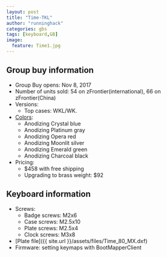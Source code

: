 ```yaml
---
layout: post
title: "Time-TKL"
author: "runninghack"
categories: gbs
tags: [keyboard,GB]
image:
  feature: Time1.jpg
---
```


## Group buy information

- Group Buy opens: Nov 8, 2017
- Number of units sold: 54 on zFrontier(international), 66 on zFrontier(China)
- Versions: 
	- Top cases: WKL/WK.
- [Colors](https://i.imgur.com/pqrjYqh.jpg): 
	- Anodizing Crystal blue
	- Anodizing Platinum gray
	- Anodizing Opera red
	- Anodizing Moonlit silver
	- Anodizing Emerald green
	- Anodizing Charcoal black
- Pricing:
	- $458 with free shipping
	- Upgrading to brass weight: $92

## Keyboard information

- Screws:
	- Badge screws: M2x6
	- Case screws: M2.5x10
	- Plate screws: M2.5x4
	- Clock screws: M3x8
- [Plate file]({{ site.url }}/assets/files/Time_80_MX.dxf)
- Firmware: setting keymaps with BootMapperClient